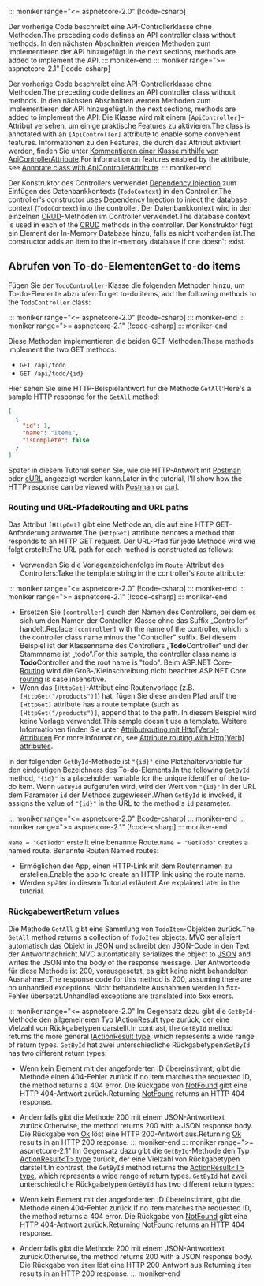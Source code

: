 ::: moniker range="<= aspnetcore-2.0"
[!code-csharp[](../../tutorials/first-web-api/samples/2.0/TodoApi/Controllers/TodoController2.cs?name=snippet_todo1)]

<span data-ttu-id="a80f5-101">Der vorherige Code beschreibt eine API-Controllerklasse ohne Methoden.</span><span class="sxs-lookup"><span data-stu-id="a80f5-101">The preceding code defines an API controller class without methods.</span></span> <span data-ttu-id="a80f5-102">In den nächsten Abschnitten werden Methoden zum Implementieren der API hinzugefügt.</span><span class="sxs-lookup"><span data-stu-id="a80f5-102">In the next sections, methods are added to implement the API.</span></span>
::: moniker-end
::: moniker range=">= aspnetcore-2.1"
[!code-csharp[](../../tutorials/first-web-api/samples/2.1/TodoApi/Controllers/TodoController2.cs?name=snippet_todo1)]

<span data-ttu-id="a80f5-103">Der vorherige Code beschreibt eine API-Controllerklasse ohne Methoden.</span><span class="sxs-lookup"><span data-stu-id="a80f5-103">The preceding code defines an API controller class without methods.</span></span> <span data-ttu-id="a80f5-104">In den nächsten Abschnitten werden Methoden zum Implementieren der API hinzugefügt.</span><span class="sxs-lookup"><span data-stu-id="a80f5-104">In the next sections, methods are added to implement the API.</span></span> <span data-ttu-id="a80f5-105">Die Klasse wird mit einem `[ApiController]`-Attribut versehen, um einige praktische Features zu aktivieren.</span><span class="sxs-lookup"><span data-stu-id="a80f5-105">The class is annotated with an `[ApiController]` attribute to enable some convenient features.</span></span> <span data-ttu-id="a80f5-106">Informationen zu den Features, die durch das Attribut aktiviert werden, finden Sie unter [Kommentieren einer Klasse mithilfe von ApiControllerAttribute](xref:web-api/index#annotate-class-with-apicontrollerattribute).</span><span class="sxs-lookup"><span data-stu-id="a80f5-106">For information on features enabled by the attribute, see [Annotate class with ApiControllerAttribute](xref:web-api/index#annotate-class-with-apicontrollerattribute).</span></span>
::: moniker-end

<span data-ttu-id="a80f5-107">Der Konstruktor des Controllers verwendet [Dependency Injection](xref:fundamentals/dependency-injection) zum Einfügen des Datenbankkontexts (`TodoContext`) in den Controller.</span><span class="sxs-lookup"><span data-stu-id="a80f5-107">The controller's constructor uses [Dependency Injection](xref:fundamentals/dependency-injection) to inject the database context (`TodoContext`) into the controller.</span></span> <span data-ttu-id="a80f5-108">Der Datenbankkontext wird in den einzelnen [CRUD](https://wikipedia.org/wiki/Create,_read,_update_and_delete)-Methoden im Controller verwendet.</span><span class="sxs-lookup"><span data-stu-id="a80f5-108">The database context is used in each of the [CRUD](https://wikipedia.org/wiki/Create,_read,_update_and_delete) methods in the controller.</span></span> <span data-ttu-id="a80f5-109">Der Konstruktor fügt ein Element der In-Memory Database hinzu, falls es nicht vorhanden ist.</span><span class="sxs-lookup"><span data-stu-id="a80f5-109">The constructor adds an item to the in-memory database if one doesn't exist.</span></span>

## <a name="get-to-do-items"></a><span data-ttu-id="a80f5-110">Abrufen von To-do-Elementen</span><span class="sxs-lookup"><span data-stu-id="a80f5-110">Get to-do items</span></span>

<span data-ttu-id="a80f5-111">Fügen Sie der `TodoController`-Klasse die folgenden Methoden hinzu, um To-do-Elemente abzurufen:</span><span class="sxs-lookup"><span data-stu-id="a80f5-111">To get to-do items, add the following methods to the `TodoController` class:</span></span>

::: moniker range="<= aspnetcore-2.0"
[!code-csharp[](../../tutorials/first-web-api/samples/2.0/TodoApi/Controllers/TodoController.cs?name=snippet_GetAll)]
::: moniker-end
::: moniker range=">= aspnetcore-2.1"
[!code-csharp[](../../tutorials/first-web-api/samples/2.1/TodoApi/Controllers/TodoController.cs?name=snippet_GetAll)]
::: moniker-end

<span data-ttu-id="a80f5-112">Diese Methoden implementieren die beiden GET-Methoden:</span><span class="sxs-lookup"><span data-stu-id="a80f5-112">These methods implement the two GET methods:</span></span>

* `GET /api/todo`
* `GET /api/todo/{id}`

<span data-ttu-id="a80f5-113">Hier sehen Sie eine HTTP-Beispielantwort für die Methode `GetAll`:</span><span class="sxs-lookup"><span data-stu-id="a80f5-113">Here's a sample HTTP response for the `GetAll` method:</span></span>

```json
[
  {
    "id": 1,
    "name": "Item1",
    "isComplete": false
  }
]
```

<span data-ttu-id="a80f5-114">Später in diesem Tutorial sehen Sie, wie die HTTP-Antwort mit [Postman](https://www.getpostman.com/) oder [cURL](https://curl.haxx.se/docs/manpage.html) angezeigt werden kann.</span><span class="sxs-lookup"><span data-stu-id="a80f5-114">Later in the tutorial, I'll show how the HTTP response can be viewed with [Postman](https://www.getpostman.com/) or [curl](https://curl.haxx.se/docs/manpage.html).</span></span>

### <a name="routing-and-url-paths"></a><span data-ttu-id="a80f5-115">Routing und URL-Pfade</span><span class="sxs-lookup"><span data-stu-id="a80f5-115">Routing and URL paths</span></span>

<span data-ttu-id="a80f5-116">Das Attribut `[HttpGet]` gibt eine Methode an, die auf eine HTTP GET-Anforderung antwortet.</span><span class="sxs-lookup"><span data-stu-id="a80f5-116">The `[HttpGet]` attribute denotes a method that responds to an HTTP GET request.</span></span> <span data-ttu-id="a80f5-117">Der URL-Pfad für jede Methode wird wie folgt erstellt:</span><span class="sxs-lookup"><span data-stu-id="a80f5-117">The URL path for each method is constructed as follows:</span></span>

* <span data-ttu-id="a80f5-118">Verwenden Sie die Vorlagenzeichenfolge im `Route`-Attribut des Controllers:</span><span class="sxs-lookup"><span data-stu-id="a80f5-118">Take the template string in the controller's `Route` attribute:</span></span>

::: moniker range="<= aspnetcore-2.0"
[!code-csharp[](../../tutorials/first-web-api/samples/2.0/TodoApi/Controllers/TodoController.cs?name=TodoController&highlight=3)]
::: moniker-end
::: moniker range=">= aspnetcore-2.1"
[!code-csharp[](../../tutorials/first-web-api/samples/2.1/TodoApi/Controllers/TodoController.cs?name=TodoController&highlight=3)]
::: moniker-end

* <span data-ttu-id="a80f5-119">Ersetzen Sie `[controller]` durch den Namen des Controllers, bei dem es sich um den Namen der Controller-Klasse ohne das Suffix „Controller“ handelt.</span><span class="sxs-lookup"><span data-stu-id="a80f5-119">Replace `[controller]` with the name of the controller, which is the controller class name minus the "Controller" suffix.</span></span> <span data-ttu-id="a80f5-120">Bei diesem Beispiel ist der Klassenname des Controllers „**Todo**Controller“ und der Stammname ist „todo“.</span><span class="sxs-lookup"><span data-stu-id="a80f5-120">For this sample, the controller class name is **Todo**Controller and the root name is "todo".</span></span> <span data-ttu-id="a80f5-121">Beim ASP.NET Core-[Routing](xref:mvc/controllers/routing) wird die Groß-/Kleinschreibung nicht beachtet.</span><span class="sxs-lookup"><span data-stu-id="a80f5-121">ASP.NET Core [routing](xref:mvc/controllers/routing) is case insensitive.</span></span>
* <span data-ttu-id="a80f5-122">Wenn das `[HttpGet]`-Attribut eine Routenvorlage (z.B. `[HttpGet("/products")]`) hat, fügen Sie diese an den Pfad an.</span><span class="sxs-lookup"><span data-stu-id="a80f5-122">If the `[HttpGet]` attribute has a route template (such as `[HttpGet("/products")]`, append that to the path.</span></span> <span data-ttu-id="a80f5-123">In diesem Beispiel wird keine Vorlage verwendet.</span><span class="sxs-lookup"><span data-stu-id="a80f5-123">This sample doesn't use a template.</span></span> <span data-ttu-id="a80f5-124">Weitere Informationen finden Sie unter [Attributrouting mit Http[Verb]-Attributen](xref:mvc/controllers/routing#attribute-routing-with-httpverb-attributes).</span><span class="sxs-lookup"><span data-stu-id="a80f5-124">For more information, see [Attribute routing with Http[Verb] attributes](xref:mvc/controllers/routing#attribute-routing-with-httpverb-attributes).</span></span>

<span data-ttu-id="a80f5-125">In der folgenden `GetById`-Methode ist `"{id}"` eine Platzhaltervariable für den eindeutigen Bezeichners des To-do-Elements.</span><span class="sxs-lookup"><span data-stu-id="a80f5-125">In the following `GetById` method, `"{id}"` is a placeholder variable for the unique identifier of the to-do item.</span></span> <span data-ttu-id="a80f5-126">Wenn `GetById` aufgerufen wird, wird der Wert von `"{id}"` in der URL dem Parameter `id` der Methode zugewiesen.</span><span class="sxs-lookup"><span data-stu-id="a80f5-126">When `GetById` is invoked, it assigns the value of `"{id}"` in the URL to the method's `id` parameter.</span></span>

::: moniker range="<= aspnetcore-2.0"
[!code-csharp[](../../tutorials/first-web-api/samples/2.0/TodoApi/Controllers/TodoController.cs?name=snippet_GetByID&highlight=1-2)]
::: moniker-end
::: moniker range=">= aspnetcore-2.1"
[!code-csharp[](../../tutorials/first-web-api/samples/2.1/TodoApi/Controllers/TodoController.cs?name=snippet_GetByID&highlight=1-2)]
::: moniker-end

<span data-ttu-id="a80f5-127">`Name = "GetTodo"` erstellt eine benannte Route.</span><span class="sxs-lookup"><span data-stu-id="a80f5-127">`Name = "GetTodo"` creates a named route.</span></span> <span data-ttu-id="a80f5-128">Benannte Routen:</span><span class="sxs-lookup"><span data-stu-id="a80f5-128">Named routes:</span></span>

* <span data-ttu-id="a80f5-129">Ermöglichen der App, einen HTTP-Link mit dem Routennamen zu erstellen.</span><span class="sxs-lookup"><span data-stu-id="a80f5-129">Enable the app to create an HTTP link using the route name.</span></span>
* <span data-ttu-id="a80f5-130">Werden später in diesem Tutorial erläutert.</span><span class="sxs-lookup"><span data-stu-id="a80f5-130">Are explained later in the tutorial.</span></span>

### <a name="return-values"></a><span data-ttu-id="a80f5-131">Rückgabewert</span><span class="sxs-lookup"><span data-stu-id="a80f5-131">Return values</span></span>

<span data-ttu-id="a80f5-132">Die Methode `GetAll` gibt eine Sammlung von `TodoItem`-Objekten zurück.</span><span class="sxs-lookup"><span data-stu-id="a80f5-132">The `GetAll` method returns a collection of `TodoItem` objects.</span></span> <span data-ttu-id="a80f5-133">MVC serialisiert automatisch das Objekt in [JSON](https://www.json.org/) und schreibt den JSON-Code in den Text der Antwortnachricht.</span><span class="sxs-lookup"><span data-stu-id="a80f5-133">MVC automatically serializes the object to [JSON](https://www.json.org/) and writes the JSON into the body of the response message.</span></span> <span data-ttu-id="a80f5-134">Der Antwortcode für diese Methode ist 200, vorausgesetzt, es gibt keine nicht behandelten Ausnahmen.</span><span class="sxs-lookup"><span data-stu-id="a80f5-134">The response code for this method is 200, assuming there are no unhandled exceptions.</span></span> <span data-ttu-id="a80f5-135">Nicht behandelte Ausnahmen werden in 5xx-Fehler übersetzt.</span><span class="sxs-lookup"><span data-stu-id="a80f5-135">Unhandled exceptions are translated into 5xx errors.</span></span>

::: moniker range="<= aspnetcore-2.0"
<span data-ttu-id="a80f5-136">Im Gegensatz dazu gibt die `GetById`-Methode den allgemeineren Typ [IActionResult type](xref:web-api/action-return-types#iactionresult-type) zurück, der eine Vielzahl von Rückgabetypen darstellt.</span><span class="sxs-lookup"><span data-stu-id="a80f5-136">In contrast, the `GetById` method returns the more general [IActionResult type](xref:web-api/action-return-types#iactionresult-type), which represents a wide range of return types.</span></span> <span data-ttu-id="a80f5-137">`GetById` hat zwei unterschiedliche Rückgabetypen:</span><span class="sxs-lookup"><span data-stu-id="a80f5-137">`GetById` has two different return types:</span></span>

* <span data-ttu-id="a80f5-138">Wenn kein Element mit der angeforderten ID übereinstimmt, gibt die Methode einen 404-Fehler zurück.</span><span class="sxs-lookup"><span data-stu-id="a80f5-138">If no item matches the requested ID, the method returns a 404 error.</span></span> <span data-ttu-id="a80f5-139">Die Rückgabe von [NotFound](/dotnet/api/microsoft.aspnetcore.mvc.controllerbase.notfound) gibt eine HTTP 404-Antwort zurück.</span><span class="sxs-lookup"><span data-stu-id="a80f5-139">Returning [NotFound](/dotnet/api/microsoft.aspnetcore.mvc.controllerbase.notfound) returns an HTTP 404 response.</span></span>
* <span data-ttu-id="a80f5-140">Andernfalls gibt die Methode 200 mit einem JSON-Antworttext zurück.</span><span class="sxs-lookup"><span data-stu-id="a80f5-140">Otherwise, the method returns 200 with a JSON response body.</span></span> <span data-ttu-id="a80f5-141">Die Rückgabe von [Ok](/dotnet/api/microsoft.aspnetcore.mvc.controllerbase.ok) löst eine HTTP 200-Antwort aus.</span><span class="sxs-lookup"><span data-stu-id="a80f5-141">Returning [Ok](/dotnet/api/microsoft.aspnetcore.mvc.controllerbase.ok) results in an HTTP 200 response.</span></span>
::: moniker-end
::: moniker range=">= aspnetcore-2.1"
<span data-ttu-id="a80f5-142">Im Gegensatz dazu gibt die `GetById`-Methode den Typ [ActionResult\<T> type](xref:web-api/action-return-types#actionresultt-type) zurück, der eine Vielzahl von Rückgabetypen darstellt.</span><span class="sxs-lookup"><span data-stu-id="a80f5-142">In contrast, the `GetById` method returns the [ActionResult\<T> type](xref:web-api/action-return-types#actionresultt-type), which represents a wide range of return types.</span></span> <span data-ttu-id="a80f5-143">`GetById` hat zwei unterschiedliche Rückgabetypen:</span><span class="sxs-lookup"><span data-stu-id="a80f5-143">`GetById` has two different return types:</span></span>

* <span data-ttu-id="a80f5-144">Wenn kein Element mit der angeforderten ID übereinstimmt, gibt die Methode einen 404-Fehler zurück.</span><span class="sxs-lookup"><span data-stu-id="a80f5-144">If no item matches the requested ID, the method returns a 404 error.</span></span> <span data-ttu-id="a80f5-145">Die Rückgabe von [NotFound](/dotnet/api/microsoft.aspnetcore.mvc.controllerbase.notfound) gibt eine HTTP 404-Antwort zurück.</span><span class="sxs-lookup"><span data-stu-id="a80f5-145">Returning [NotFound](/dotnet/api/microsoft.aspnetcore.mvc.controllerbase.notfound) returns an HTTP 404 response.</span></span>
* <span data-ttu-id="a80f5-146">Andernfalls gibt die Methode 200 mit einem JSON-Antworttext zurück.</span><span class="sxs-lookup"><span data-stu-id="a80f5-146">Otherwise, the method returns 200 with a JSON response body.</span></span> <span data-ttu-id="a80f5-147">Die Rückgabe von `item` löst eine HTTP 200-Antwort aus.</span><span class="sxs-lookup"><span data-stu-id="a80f5-147">Returning `item` results in an HTTP 200 response.</span></span>
::: moniker-end
